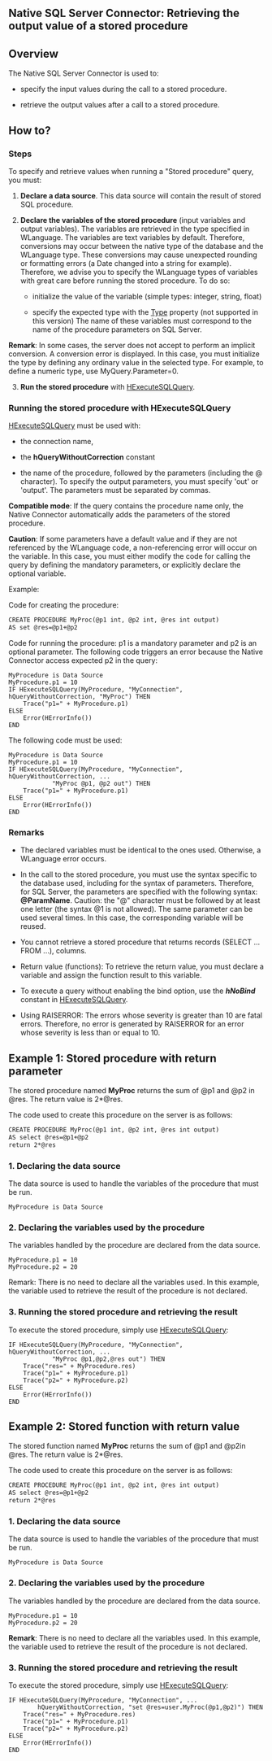 
## Native SQL Server Connector: Retrieving the output value of a stored procedure
			



<a name="NOTE1"></a>
<a name="NOTE1_1"></a>


## Overview
<a name="overview_ELTTEXTE000230"></a>
The Native SQL Server Connector is used to:

- specify the input values during the call to a stored procedure.

- retrieve the output values after a call to a stored procedure.




<a name="NOTE2"></a>
<a name="NOTE2_1"></a>


## How to?
<a name="how_ELTTEXTE000254"></a>


### Steps
<a name="steps_ELTPARAGRAPHE000021"></a>

To specify and retrieve values when running a "Stored procedure" query, you must:

1. **Declare a data source**. This data source will contain the result of stored SQL procedure.

2. **Declare the variables of the stored procedure** (input variables and output variables). 
	The variables are retrieved in the type specified in WLanguage. The variables are text variables by default.
	Therefore, conversions may occur between the native type of the database and the WLanguage type. These conversions may cause unexpected rounding or formatting errors (a Date changed into a string for example).
	 Therefore, we advise you to specify the WLanguage types of variables with great care before running the stored procedure. To do so:

	- initialize the value of the variable (simple types: integer, string, float)

	- specify the expected type with the [Type](../Proprietes/2510131.md) property (not supported in this version)
			The name of these variables must correspond to the name of the procedure parameters on SQL Server.


 **Remark**: In some cases, the server does not accept to perform an implicit conversion. A conversion error is displayed. In this case, you must initialize the type by defining any ordinary value in the selected type.
	For example, to define a numeric type, use MyQuery.Parameter=0.

3. **Run the stored procedure** with [HExecuteSQLQuery](../WDLang4/3044084.md).



<a name="NOTE2_2"></a>


### Running the stored procedure with HExecuteSQLQuery
<a name="running_the_stored_procedure_with_hexecutesqlquery_ELTPARAGRAPHE000052"></a>

[HExecuteSQLQuery](../WDLang4/3044084.md) must be used with:

- the connection name,

- the **hQueryWithoutCorrection** constant

- the name of the procedure, followed by the parameters (including the @ character). To specify the output parameters, you must specify 'out' or 'output'. The parameters must be separated by commas.




**Compatible mode**: If the query contains the procedure name only, the Native Connector automatically adds the parameters of the stored procedure.

**Caution**: If some parameters have a default value and if they are not referenced by the WLanguage code, a non-referencing error will occur on the variable. In this case, you must either modify the code for calling the query by defining the mandatory parameters, or explicitly declare the optional variable.

Example:

Code for creating the procedure:


```txt
CREATE PROCEDURE MyProc(@p1 int, @p2 int, @res int output)
AS set @res=@p1+@p2
```


Code for running the procedure: p1 is a mandatory parameter and p2 is an optional parameter. The following code triggers an error because the Native Connector access expected p2 in the query:


```wl
MyProcedure is Data Source
MyProcedure.p1 = 10
IF HExecuteSQLQuery(MyProcedure, "MyConnection", hQueryWithoutCorrection, "MyProc") THEN
	Trace("p1=" + MyProcedure.p1) 
ELSE
	Error(HErrorInfo())
END
```


The following code must be used:


```wl
MyProcedure is Data Source
MyProcedure.p1 = 10
IF HExecuteSQLQuery(MyProcedure, "MyConnection", hQueryWithoutCorrection, ...
			"MyProc @p1, @p2 out") THEN
	Trace("p1=" + MyProcedure.p1) 
ELSE
	Error(HErrorInfo())
END
```

<a name="NOTE2_3"></a>


### Remarks
<a name="remarks_ELTPARAGRAPHE000083"></a>

- The declared variables must be identical to the ones used. Otherwise, a WLanguage error occurs.

- In the call to the stored procedure, you must use the syntax specific to the database used, including for the syntax of parameters. Therefore, for SQL Server, the parameters are specified with the following syntax: **@ParamName**. 
	Caution: the "@" character must be followed by at least one letter (the syntax @1 is not allowed). 
	The same parameter can be used several times. In this case, the corresponding variable will be reused.

- You cannot retrieve a stored procedure that returns records (SELECT ... FROM ...), columns.

- Return value (functions): To retrieve the return value, you must declare a variable and assign the function result to this variable.

- To execute a query without enabling the bind option, use the ***hNoBind*** constant in [HExecuteSQLQuery](../WDLang4/3044084.md).

- Using RAISERROR: The errors whose severity is greater than 10 are fatal errors. Therefore, no error is generated by RAISERROR for an error whose severity is less than or equal to 10.




<a name="NOTE3"></a>
<a name="NOTE3_1"></a>


## Example 1: Stored procedure with return parameter
<a name="example_1_stored_procedure_with_return_parameter_ELTTEXTE000290"></a>
The stored procedure named **MyProc** returns the sum of @p1 and @p2 in @res. The return value is 2\*@res.

The code used to create this procedure on the server is as follows:


```txt
CREATE PROCEDURE MyProc(@p1 int, @p2 int, @res int output)
AS select @res=@p1+@p2
return 2*@res
```

<a name="NOTE3_2"></a>


### 1. Declaring the data source
<a name="1_declaring_the_data_source_ELTPARAGRAPHE000113"></a>

The data source is used to handle the variables of the procedure that must be run.


```wl
MyProcedure is Data Source
```

<a name="NOTE3_3"></a>


### 2. Declaring the variables used by the procedure
<a name="2_declaring_the_variables_used_the_procedure_ELTPARAGRAPHE000122"></a>

The variables handled by the procedure are declared from the data source.


```wl
MyProcedure.p1 = 10 
MyProcedure.p2 = 20
```


Remark: There is no need to declare all the variables used. In this example, the variable used to retrieve the result of the procedure is not declared.
<a name="NOTE3_4"></a>


### 3. Running the stored procedure and retrieving the result
<a name="3_running_the_stored_procedure_and_retrieving_the_result_ELTPARAGRAPHE000133"></a>

To execute the stored procedure, simply use [HExecuteSQLQuery](../WDLang4/3044084.md): 


```wl
IF HExecuteSQLQuery(MyProcedure, "MyConnection", hQueryWithoutCorrection, ...
			"MyProc @p1,@p2,@res out") THEN
	Trace("res=" + MyProcedure.res) 
	Trace("p1=" + MyProcedure.p1) 
	Trace("p2=" + MyProcedure.p2) 
ELSE
	Error(HErrorInfo())
END
```


<a name="NOTE4"></a>
<a name="NOTE4_1"></a>


## Example 2: Stored function with return value
<a name="example_2_stored_function_with_return_value_ELTTEXTE000332"></a>
The stored function named **MyProc** returns the sum of @p1 and @p2in @res. The return value is 2\*@res.

The code used to create this procedure on the server is as follows:


```txt
CREATE PROCEDURE MyProc(@p1 int, @p2 int, @res int output)
AS select @res=@p1+@p2
return 2*@res
```

<a name="NOTE4_2"></a>


### 1. Declaring the data source
<a name="1_declaring_the_data_source_ELTPARAGRAPHE000156"></a>

The data source is used to handle the variables of the procedure that must be run.


```wl
MyProcedure is Data Source
```

<a name="NOTE4_3"></a>


### 2. Declaring the variables used by the procedure
<a name="2_declaring_the_variables_used_the_procedure_ELTPARAGRAPHE000165"></a>

The variables handled by the procedure are declared from the data source.


```wl
MyProcedure.p1 = 10 
MyProcedure.p2 = 20
```


**Remark**: There is no need to declare all the variables used. In this example, the variable used to retrieve the result of the procedure is not declared.
<a name="NOTE4_4"></a>


### 3. Running the stored procedure and retrieving the result
<a name="3_running_the_stored_procedure_and_retrieving_the_result_ELTPARAGRAPHE000176"></a>

To execute the stored procedure, simply use [HExecuteSQLQuery](../WDLang4/3044084.md): 


```wl
IF HExecuteSQLQuery(MyProcedure, "MyConnection", ...
		hQueryWithoutCorrection, "set @res=user.MyProc(@p1,@p2)") THEN
	Trace("res=" + MyProcedure.res) 
	Trace("p1=" + MyProcedure.p1) 
	Trace("p2=" + MyProcedure.p2) 
ELSE
	Error(HErrorInfo())
END
```



